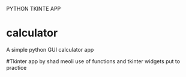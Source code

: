  PYTHON TKINTE APP
  

# calculator
A simple python GUI calculator app


#Tkinter app by shad meoli
use of functions and tkinter widgets put to practice
